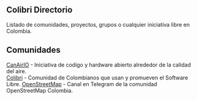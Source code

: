 
## Colibri Directorio

Listado de comunidades, proyectos, grupos o cualquier iniciativa libre en Colombia.

## Comunidades

[CanAirIO](https://github.com/kike-canaries) - Iniciativa de codigo y hardware abierto alrededor de la calidad del aire.  
[Colibri](https://t.me/ColibriColombia) - Comunidad de Colombianos que usan y promueven el Software Libre.
[OpenStreetMap](https://t.me/osmco) - Canal en Telegram de la comunidad OpenStreetMap Colombia.


